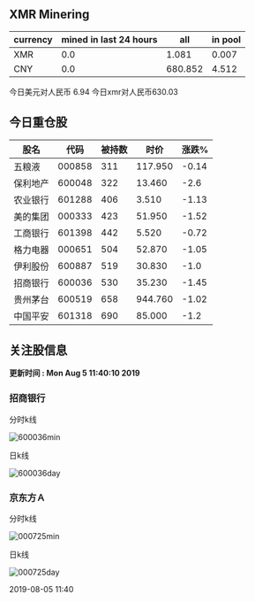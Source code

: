 ## XMR Minering

|currency|mined in last 24 hours|all|in pool|
|---|---|---|---|
|XMR|0.0|1.081|0.007|
|CNY|0.0|680.852|4.512|

今日美元对人民币 6.94	今日xmr对人民币630.03


## 今日重仓股 

|股名|代码|被持数|时价|涨跌%|
|---|---|---|---|---|
|五粮液|000858|311|117.950|-0.14|
|保利地产|600048|322|13.460|-2.6|
|农业银行|601288|406|3.510|-1.13|
|美的集团|000333|423|51.950|-1.52|
|工商银行|601398|442|5.520|-0.72|
|格力电器|000651|504|52.870|-1.05|
|伊利股份|600887|519|30.830|-1.0|
|招商银行|600036|530|35.230|-1.45|
|贵州茅台|600519|658|944.760|-1.02|
|中国平安|601318|690|85.000|-1.2|

## 关注股信息
**更新时间 : Mon Aug  5 11:40:10 2019**
### 招商银行 
分时k线

![600036min](http://image.sinajs.cn/newchart/min/n/sh600036.gif)

日k线

![600036day](http://image.sinajs.cn/newchart/daily/n/sh600036.gif)

### 京东方Ａ 
分时k线

![000725min](http://image.sinajs.cn/newchart/min/n/sz000725.gif)

日k线

![000725day](http://image.sinajs.cn/newchart/daily/n/sz000725.gif)

2019-08-05 11:40